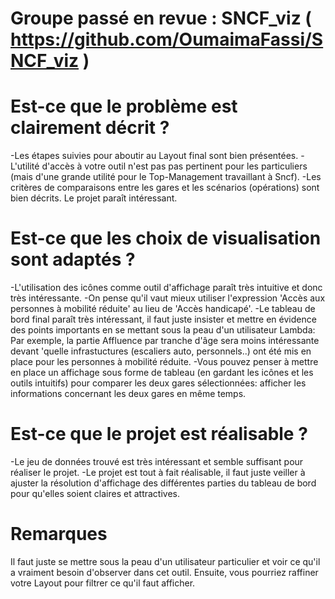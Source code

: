 # Groupe passé en revue : SNCF_viz ( https://github.com/OumaimaFassi/SNCF_viz )

# Est-ce que le problème est clairement décrit ?

-Les étapes suivies pour aboutir au Layout final sont bien présentées.
-L'utilité d'accès à votre outil n'est pas pas pertinent pour les particuliers (mais d'une grande utilité pour le Top-Management travaillant à Sncf).
-Les critères de comparaisons entre les gares et les scénarios (opérations) sont bien décrits.
Le projet paraît intéressant.

# Est-ce que les choix de visualisation sont adaptés ?

-L'utilisation des icônes comme outil d'affichage paraît très intuitive et donc très intéressante.
-On pense qu'il vaut mieux utiliser l'expression 'Accès aux personnes à mobilité réduite' au lieu de 'Accès handicapé'.
-Le tableau de bord final paraît très intéressant, il faut juste insister et mettre en évidence des points importants en se mettant sous la peau d'un utilisateur Lambda:
Par exemple, la partie Affluence par tranche d'âge sera moins intéressante devant 'quelle infrastuctures (escaliers auto, personnels..) ont été mis en place pour les personnes à mobilité réduite.
-Vous pouvez penser à mettre en place un affichage sous forme de tableau (en gardant les icônes et les outils intuitifs) pour comparer les deux gares sélectionnées: afficher les informations concernant les deux gares en même temps.

# Est-ce que le projet est réalisable ?

-Le jeu de données trouvé est très intéressant et semble suffisant pour réaliser le projet.
-Le projet est tout à fait réalisable, il faut juste veiller à ajuster la résolution d'affichage des différentes parties du tableau de bord pour qu'elles soient claires et attractives.

# Remarques

Il faut juste se mettre sous la peau d'un utilisateur particulier et voir ce qu'il a vraiment besoin d'observer dans cet outil. Ensuite, vous pourriez raffiner votre Layout pour filtrer ce qu'il faut afficher.
